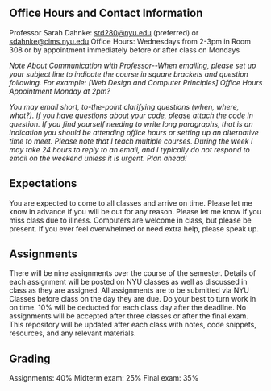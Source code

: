 ## Office Hours and Contact Information
Professor Sarah Dahnke: srd280@nyu.edu (preferred) or sdahnke@cims.nyu.edu
Office Hours: Wednesdays from 2-3pm in Room 308 or by appointment immediately before or after class on Mondays

*Note About Communication with Professor--When emailing, please set up your subject line to indicate the course in square brackets and question following. For example: [Web Design and Computer Principles] Office Hours Appointment Monday at 2pm?*

*You may email short, to-the-point clarifying questions (when, where, what?). If you have questions about your code, please attach the code in question. If you find yourself needing to write long paragraphs, that is an indication you should be attending office hours or setting up an alternative time to meet. Please note that I teach multiple courses. During the week I may take 24 hours to reply to an email, and I typically do not respond to email on the weekend unless it is urgent. Plan ahead!*


## Expectations
You are expected to come to all classes and arrive on time. 
Please let me know in advance if you will be out for any reason. 
Please let me know if you miss class due to illness. 
Computers are welcome in class, but please be present.
If you ever feel overwhelmed or need extra help, please speak up.

## Assignments 
There will be nine assignments over the course of the semester. 
Details of each assignment will be posted on NYU classes as well as discussed in class as they are assigned. 
All assignments are to be submitted via NYU Classes before class on the day they are due. 
Do your best to turn work in on time. 10% will be deducted for each class day after the deadline. 
No assignments will be accepted after three classes or after the final exam.
This repository will be updated after each class with notes, code snippets, resources, and any relevant materials.

## Grading
Assignments: 40% 
Midterm exam: 25% 
Final exam: 35%
